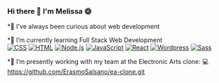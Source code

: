### Hi there 👋 I'm Melissa 🌞

*🌟 I've always been curious about web development

*🌱 I’m currently learning Full Stack Web Development <br> 
 <a href="https://github.com/search?q=user%3ADenverCoder1+language%3Acss"><img alt="CSS" src="https://img.shields.io/badge/CSS-1572B6.svg?logo=css3&logoColor=white"></a>
 <a href="https://github.com/search?q=user%3ADenverCoder1+language%3Ahtml"><img alt="HTML" src="https://img.shields.io/badge/HTML-E34F26.svg?logo=html5&logoColor=white"></a>
<a href="https://github.com/search?q=user%3ADenverCoder1+language%3Ajavascript"><img alt="Node.js" src="https://img.shields.io/badge/Node.js-43853D.svg?logo=node.js&logoColor=white"></a>
<a href="https://github.com/search?q=user%3ADenverCoder1+language%3Ajavascript"><img alt="JavaScript" src="https://img.shields.io/badge/JavaScript-F7DF1E.svg?logo=javascript&logoColor=black"></a>
 <a href="#"><img alt="React" src="https://img.shields.io/badge/React-20232a.svg?logo=react&logoColor=%2361DAFB"></a>
 <a href="#"><img alt="Wordpress" src="https://img.shields.io/badge/Wordpress-21759B?logo=wordpress&logoColor=white"></a>
 <a href="#"><img alt="Sass" src="https://img.shields.io/badge/Sass-ffc0cb.svg?logo=sass&logoColor=white"></a>

 *🔭 I’m presently working with my team at the Electronic Arts clone:
  💻 https://github.com/ErasmoSalsano/ea-clone.git
 
 <!--
**Meli357/Meli357** is a ✨ _special_ ✨ repository because its `README.md` (this file) appears on your GitHub profile.

- 👯 I’m looking to collaborate on ...
- 🤔 I’m looking for help with ...
- 💬 Ask me about ...
- 📫 How to reach me: ...
- 😄 Pronouns: ...
- ⚡ Fun fact: ...
-->
